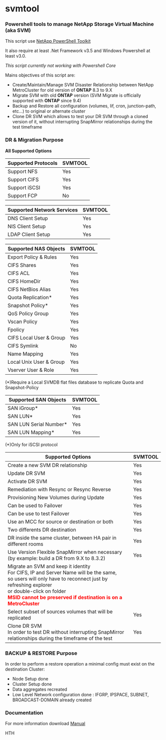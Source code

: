 # svmtool
### Powershell tools to manage NetApp Storage Virtual Machine (aka SVM)


This script use [NetApp PowerShell Toolkit](https://mysupport.netapp.com/tools/info/ECMLP2310788I.html?productID=61926)

It also require at least .Net Framework v3.5 and Windows Powershell at least v3.0.

*This script currently not working with Powershell Core*

Mains objectives of this script are:
- Create/Maintain/Manage SVM Disaster Relationship between NetApp MetroCluster for old version of **ONTAP** 8.3 to 9.X
- Migrate SVM with old **ONTAP** version (SVM Migrate is officially supported with **ONTAP** since 9.4)
- Backup and Restore all configuration (volumes, lif, cron, junction-path, etc...) to original or alternate cluster
- Clone DR SVM which allows to test your DR SVM through a cloned version of it, without interrupting SnapMirror relationships during the test timeframe

### DR & Migration Purpose
**All Supported Options**

Supported Protocols | SVMTOOL
--------------------|--------
Support NFS | Yes
Support CIFS | Yes
Support iSCSI | Yes
Support FCP | No

Supported Network Services | SVMTOOL
---------------------------|--------
DNS Client Setup | Yes
NIS Client Setup | Yes
LDAP Client Setup | Yes

Supported NAS Objects | SVMTOOL
---------------------|---------
Export Policy & Rules | Yes
CIFS Shares | Yes
CIFS ACL | Yes
CIFS HomeDir | Yes
CIFS NetBios Alias | Yes
Quota Replication* | Yes
Snapshot Policy* | Yes
QoS Policy Group | Yes
Vscan Policy | Yes
Fpolicy | Yes
CIFS Local User & Group | Yes
CIFS Symlink | No
Name Mapping | Yes
Local Unix User & Group | Yes
Vserver User & Role | Yes

(*)Require a Local SVMDB flat files database to replicate Quota and Snapshot-Policy

Supported SAN Objects | SVMTOOL
----------------------|--------
SAN iGroup* | Yes
SAN LUN* | Yes
SAN LUN Serial Number* | Yes
SAN LUN Mapping* | Yes

(*)Only for iSCSI protocol

Supported Options | SVMTOOL
------------------|--------
Create a new SVM DR relationship | Yes
Update DR SVM | Yes
Activate DR SVM | Yes
Remediation with Resync or Resync Reverse | Yes
Provisioning New Volumes during Update | Yes
Can be used to Failover | Yes
Can be use to test Failover | Yes
Use an MCC for source or destination or both | Yes
Two differents DR destination | Yes
DR inside the same cluster, between HA pair in different rooms | Yes
Use Version Flexible SnapMirror when necessary<br>(by example: build a DR from 9.X to 8.3.2) | Yes
Migrate an SVM and keep it identity<br>For CIFS, IP and Server Name will be the same,<br>so users will only have to reconnect just by refreshing explorer<br>or double-click on folder<br><span style="color:red">**MSID cannot be preserved if destination is on a MetroCluster**</span> | 
Select subset of sources volumes that will be replicated | Yes
Clone DR SVM<br>In order to test DR without interrupting SnapMirror relationships during the timeframe of the test | Yes

### BACKUP & RESTORE Purpose
In order to perform a restore operation a minimal config must exist on the destination Cluster:
- Node Setup done
- Cluster Setup done
- Data aggregates recreated
- Low Level Network configuration done : IFGRP, IPSPACE, SUBNET, BROADCAST-DOMAIN already created

### Documentation
For more information download [Manual](https://github.com/oliviermasson/svmtool/blob/master/SVMTOOL_Manual_v1.0.docx)

HTH
